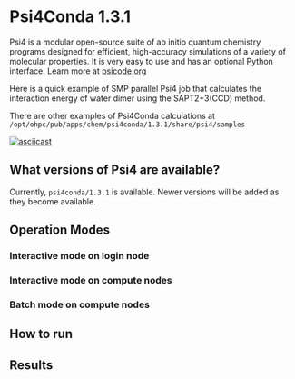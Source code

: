 # Psi4Conda 1.3.1

Psi4 is a modular open-source suite of ab initio quantum chemistry programs designed for efficient,
high-accuracy simulations of a variety of molecular properties. It is very easy to use and has an
optional Python interface. Learn more at [psicode.org](http://www.psicode.org)

Here is a quick example of SMP parallel Psi4 job that calculates the interaction energy of water
dimer using the SAPT2+3(CCD) method.

There are other examples of Psi4Conda calculations at
`/opt/ohpc/pub/apps/chem/psi4conda/1.3.1/share/psi4/samples`

[![asciicast](https://asciinema.org/a/250337.svg)](https://asciinema.org/a/250337?t=4)

## What versions of Psi4 are available?

Currently, `psi4conda/1.3.1` is available. Newer versions will be added as they become available.
  
## Operation Modes
### Interactive mode on login node

### Interactive mode on compute nodes

### Batch mode on compute nodes


## How to run

## Results

